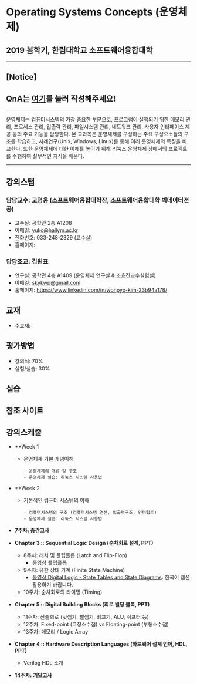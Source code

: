 # Operating Systems Concepts (운영체제)
## 2019 봄학기, 한림대학교 소프트웨어융합대학 
*  *  *
## [Notice] 

## QnA는 [여기](./QnA.md)를 눌러 작성해주세요!

*  *  *

운영체제는 컴퓨터시스템의 가장 중요한 부분으로, 프로그램이 실행되기 위한 메모리 관리, 프로세스 관리, 입출력 관리, 파일시스템 관리, 네트워크 관리, 사용자 인터페이스 제공 등의 주요 기능을 담당한다. 본 교과목은 운영체제를 구성하는 주요 구성요소들의 구조를 학습하고, 사례연구(Unix, Windows, Linux)를 통해 여러 운영체제의 특징을 비교한다. 또한 운영체제에 대한 이해를 높이기 위해 리눅스 운영체제 상에서의 프로젝트를 수행하여 실무적인 지식을 배운다.

*  *  *

## 강의스탭
### 담당교수: 고영웅    (소프트웨어융합대학장, 소프트웨어융합대학 빅데이터전공)
   - 교수실: 공학관 2층 A1208   
   - 이메일: yuko@hallym.ac.kr
   - 전화번호: 033-248-2329 (교수실)
   - 홈페이지:

### 담당조교: 김원표
   - 연구실: 공학관 4층 A1409 (운영체제 연구실 & 조효진교수실험실)
   - 이메일: skykwp@gmail.com
   - 홈페이지: https://www.linkedin.com/in/wonpyo-kim-23b94a178/
   
## 교재
   - 주교재: 
   
## 평가방법
   - 강의식: 70%
   - 실험/실습: 30%

## 실습

## 참조 사이트



## 강의스케줄
   - **Week 1
       - 운영체제 기본 개념이해
         ```
         - 운영체제의 개념 및 구조
         - 운영체제 실습: 리눅스 시스템 사용법
         ```  
   - **Week 2
       - 기본적인 컴퓨터 시스템의 이해
         ```
         - 컴퓨터시스템의 구조 (컴퓨터시스템 연산, 입출력구조, 인터럽트)
         - 운영체제 실습: 리눅스 시스템 사용법
         ```    
   - **7주차: 중간고사**
   
   - **Chapter 3 :: Sequential Logic Design (순차회로 설계, PPT)**
      - 8주차: 래치 및 플립플롭 (Latch and Flip-Flop)
         - [동영상:플립플롭](https://www.youtube.com/watch?v=n7iyMd2NsUk)
      - 9주차: 유한 상태 기계 (Finite State Machine)
         - [동영상:Digital Logic - State Tables and State Diagrams](https://www.youtube.com/watch?v=2TGfiaCrL2s): 한국어 캡션 활용하기 바랍니다.
      - 10주차: 순차회로의 타이밍 (Timing)
      
   - **Chapter 5 :: Digital Building Blocks (회로 빌딩 블록, PPT)**
      - 11주차: 산술회로 (덧셈기, 뺄셈기, 비교기, ALU, 쉬프터 등)
      - 12주차: Fixed-point (고정소수점) vs Floating-point  (부동소수점)
      - 13주차: 메모리 / Logic Array
   - **Chapter 4 :: Hardware Description Languages (하드웨어 설계 언어, HDL, PPT)**
      - Verilog HDL 소개
      
   - **14주차: 기말고사**
   
